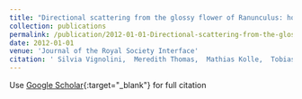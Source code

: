 ```yaml
---
title: "Directional scattering from the glossy flower of Ranunculus: how the buttercup lights up your chin"
collection: publications
permalink: /publication/2012-01-01-Directional-scattering-from-the-glossy-flower-of-Ranunculus-how-the-buttercup-lights-up-your-chin
date: 2012-01-01
venue: 'Journal of the Royal Society Interface'
citation: ' Silvia Vignolini,  Meredith Thomas,  Mathias Kolle,  Tobias Wenzel,  Alice Rowland,  Paula Rudall,  Jeremy Baumberg,  Beverley Glover,  Ullrich Steiner, &quot;Directional scattering from the glossy flower of Ranunculus: how the buttercup lights up your chin.&quot; Journal of the Royal Society Interface, 2012.'
---
```

Use [Google Scholar](https://scholar.google.com/scholar?q=Directional+scattering+from+the+glossy+flower+of+Ranunculus:+how+the+buttercup+lights+up+your+chin){:target="_blank"} for full citation
